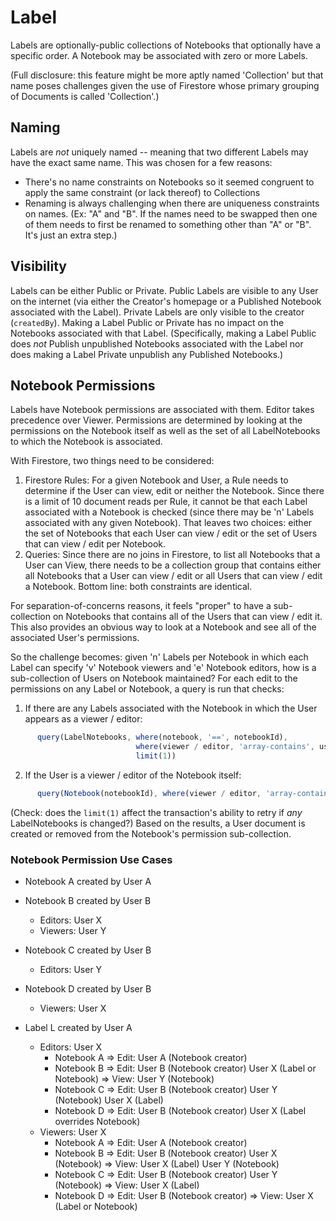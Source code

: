 # Label

Labels are optionally-public collections of Notebooks that optionally have a specific order. A Notebook may be associated with zero or more Labels.

(Full disclosure: this feature might be more aptly named 'Collection' but that name poses challenges given the use of Firestore whose primary grouping of Documents is called 'Collection'.)

## Naming

Labels are *not* uniquely named -- meaning that two different Labels may have the exact same name. This was chosen for a few reasons:
* There's no name constraints on Notebooks so it seemed congruent to apply the same constraint (or lack thereof) to Collections
* Renaming is always challenging when there are uniqueness constraints on names. (Ex: "A" and "B". If the names need to be swapped then one of them needs to first be renamed to something other than "A" or "B". It's just an extra step.)

## Visibility

Labels can be either Public or Private. Public Labels are visible to any User on the internet (via either the Creator's homepage or a Published Notebook associated with the Label). Private Labels are only visible to the creator (`createdBy`). Making a Label Public or Private has no impact on the Notebooks associated with that Label. (Specifically, making a Label Public does *not* Publish unpublished Notebooks associated with the Label nor does making a Label Private unpublish any Published Notebooks.)

## Notebook Permissions

Labels have Notebook permissions are associated with them. Editor takes precedence over Viewer. Permissions are determined by looking at the permissions on the Notebook itself as well as the set of all LabelNotebooks to which the Notebook is associated.

With Firestore, two things need to be considered:
1. Firestore Rules: For a given Notebook and User, a Rule needs to determine if the User can view, edit or neither the Notebook. Since there is a limit of 10 document reads per Rule, it cannot be that each Label associated with a Notebook is checked (since there may be 'n' Labels associated with any given Notebook). That leaves two choices: either the set of Notebooks that each User can view / edit or the set of Users that can view / edit per Notebook.
2. Queries: Since there are no joins in Firestore, to list all Notebooks that a User can View, there needs to be a collection group that contains either all Notebooks that a User can view / edit or all Users that can view / edit a Notebook.
Bottom line: both constraints are identical.

For separation-of-concerns reasons, it feels "proper" to have a sub-collection on Notebooks that contains all of the Users that can view / edit it. This also provides an obvious way to look at a Notebook and see all of the associated User's permissions.

So the challenge becomes: given 'n' Labels per Notebook in which each Label can specify 'v' Notebook viewers and 'e' Notebook editors, how is a sub-collection of Users on Notebook maintained? For each edit to the permissions on any Label or Notebook, a query is run that checks:
1. If there are any Labels associated with the Notebook in which the User appears as a viewer / editor:
```TypeScript
      query(LabelNotebooks, where(notebook, '==', notebookId),
                            where(viewer / editor, 'array-contains', userId),
                            limit(1))
```
2. If the User is a viewer / editor of the Notebook itself:
```TypeScript
      query(Notebook(notebookId), where(viewer / editor, 'array-contains', userId))
```
(Check: does the `limit(1)` affect the transaction's ability to retry if *any* LabelNotebooks is changed?)
Based on the results, a User document is created or removed from the Notebook's permission sub-collection.


### Notebook Permission Use Cases

* Notebook A created by User A
* Notebook B created by User B
  - Editors: User X
  - Viewers: User Y
* Notebook C created by User B
  - Editors: User Y
* Notebook D created by User B
  - Viewers: User X

* Label L created by User A
  + Editors: User X
    - Notebook A
      => Edit: User A (Notebook creator)
    - Notebook B
      => Edit: User B (Notebook creator)
               User X (Label or Notebook)
      => View: User Y (Notebook)
    - Notebook C
      => Edit: User B (Notebook creator)
               User Y (Notebook)
               User X (Label)
    - Notebook D
      => Edit: User B (Notebook creator)
               User X (Label overrides Notebook)
  + Viewers: User X
    - Notebook A
      => Edit: User A (Notebook creator)
    - Notebook B
      => Edit: User B (Notebook creator)
               User X (Notebook)
      => View: User X (Label)
               User Y (Notebook)
    - Notebook C
      => Edit: User B (Notebook creator)
               User Y (Notebook)
      => View: User X (Label)
    - Notebook D
      => Edit: User B (Notebook creator)
      => View: User X (Label or Notebook)
